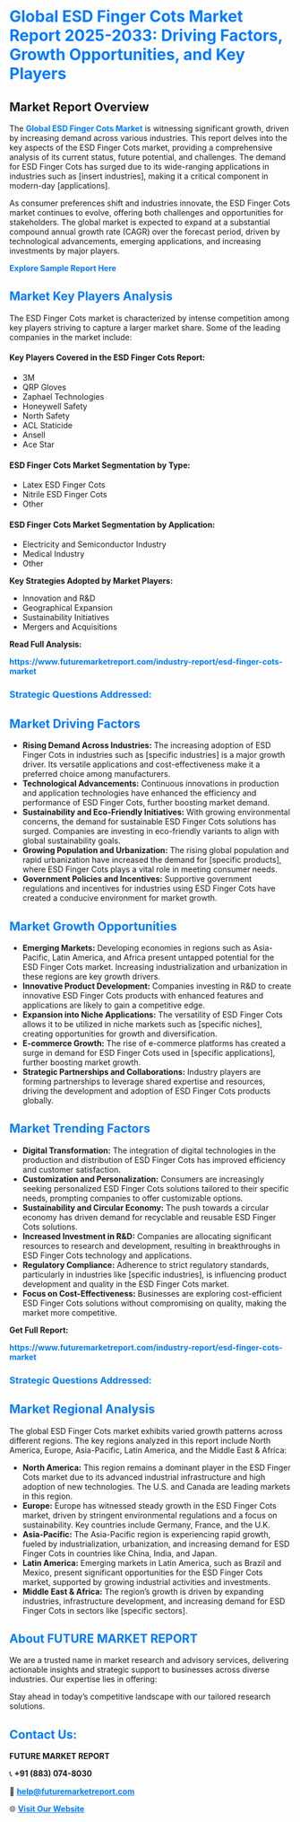 <h1 style="color: #007BFF;">Global ESD Finger Cots Market Report 2025-2033: Driving Factors, Growth Opportunities, and Key Players</h1>

<section id="overview">
<h2>Market Report Overview</h2>
<p>The <a href="https://www.futuremarketreport.com/industry-report/esd-finger-cots-market" style="color: #007BFF; text-decoration: none;"><strong>Global ESD Finger Cots Market</strong></a> is witnessing significant growth, driven by increasing demand across various industries. This report delves into the key aspects of the ESD Finger Cots market, providing a comprehensive analysis of its current status, future potential, and challenges. The demand for ESD Finger Cots has surged due to its wide-ranging applications in industries such as [insert industries], making it a critical component in modern-day [applications].</p>
<p>As consumer preferences shift and industries innovate, the ESD Finger Cots market continues to evolve, offering both challenges and opportunities for stakeholders. The global market is expected to expand at a substantial compound annual growth rate (CAGR) over the forecast period, driven by technological advancements, emerging applications, and increasing investments by major players.</p>
</section>

<section id="overview">
<p><a href="https://www.futuremarketreport.com/request-sample/reportId=52094" style="color: #007BFF; text-decoration: none;"><strong>Explore Sample Report Here</strong></a></p>
</section>

<section id="key-players">
<h2 style="color: #007BFF;">Market Key Players Analysis</h2>
<p>The ESD Finger Cots market is characterized by intense competition among key players striving to capture a larger market share. Some of the leading companies in the market include:</p>
<h4>Key Players Covered in the ESD Finger Cots Report:</h4>
<ul><li>3M</li><li>QRP Gloves</li><li>Zaphael Technologies</li><li>Honeywell Safety</li><li>North Safety</li><li>ACL Staticide</li><li>Ansell</li><li>Ace Star</li></ul>
<h4>ESD Finger Cots Market Segmentation by Type:</h4>
<ul><li>Latex ESD Finger Cots</li><li>Nitrile ESD Finger Cots</li><li>Other</li></ul>

<h4>ESD Finger Cots Market Segmentation by Application:</h4>
<ul><li>Electricity and Semiconductor Industry</li><li>Medical Industry</li><li>Other</li></ul>
<p><strong>Key Strategies Adopted by Market Players:</strong></p>
<ul>
<li>Innovation and R&D</li>
<li>Geographical Expansion</li>
<li>Sustainability Initiatives</li>
<li>Mergers and Acquisitions</li>
</ul>
</section>

<section>
<p><strong>Read Full Analysis: </strong></p><a href="https://www.futuremarketreport.com/industry-report/esd-finger-cots-market" style="color: #007BFF; text-decoration: none;"><strong>https://www.futuremarketreport.com/industry-report/esd-finger-cots-market</strong></a>
<h3 style="color: #007BFF;">Strategic Questions Addressed:</h3>
</section>

<section id="driving-factors">
<h2 style="color: #007BFF;">Market Driving Factors</h2>
<ul>
<li><strong>Rising Demand Across Industries:</strong> The increasing adoption of ESD Finger Cots in industries such as [specific industries] is a major growth driver. Its versatile applications and cost-effectiveness make it a preferred choice among manufacturers.</li>
<li><strong>Technological Advancements:</strong> Continuous innovations in production and application technologies have enhanced the efficiency and performance of ESD Finger Cots, further boosting market demand.</li>
<li><strong>Sustainability and Eco-Friendly Initiatives:</strong> With growing environmental concerns, the demand for sustainable ESD Finger Cots solutions has surged. Companies are investing in eco-friendly variants to align with global sustainability goals.</li>
<li><strong>Growing Population and Urbanization:</strong> The rising global population and rapid urbanization have increased the demand for [specific products], where ESD Finger Cots plays a vital role in meeting consumer needs.</li>
<li><strong>Government Policies and Incentives:</strong> Supportive government regulations and incentives for industries using ESD Finger Cots have created a conducive environment for market growth.</li>
</ul>
</section>

<section id="growth-opportunities">
<h2 style="color: #007BFF;">Market Growth Opportunities</h2>
<ul>
<li><strong>Emerging Markets:</strong> Developing economies in regions such as Asia-Pacific, Latin America, and Africa present untapped potential for the ESD Finger Cots market. Increasing industrialization and urbanization in these regions are key growth drivers.</li>
<li><strong>Innovative Product Development:</strong> Companies investing in R&D to create innovative ESD Finger Cots products with enhanced features and applications are likely to gain a competitive edge.</li>
<li><strong>Expansion into Niche Applications:</strong> The versatility of ESD Finger Cots allows it to be utilized in niche markets such as [specific niches], creating opportunities for growth and diversification.</li>
<li><strong>E-commerce Growth:</strong> The rise of e-commerce platforms has created a surge in demand for ESD Finger Cots used in [specific applications], further boosting market growth.</li>
<li><strong>Strategic Partnerships and Collaborations:</strong> Industry players are forming partnerships to leverage shared expertise and resources, driving the development and adoption of ESD Finger Cots products globally.</li>
</ul>
</section>

<section id="trending-factors">
<h2 style="color: #007BFF;">Market Trending Factors</h2>
<ul>
<li><strong>Digital Transformation:</strong> The integration of digital technologies in the production and distribution of ESD Finger Cots has improved efficiency and customer satisfaction.</li>
<li><strong>Customization and Personalization:</strong> Consumers are increasingly seeking personalized ESD Finger Cots solutions tailored to their specific needs, prompting companies to offer customizable options.</li>
<li><strong>Sustainability and Circular Economy:</strong> The push towards a circular economy has driven demand for recyclable and reusable ESD Finger Cots solutions.</li>
<li><strong>Increased Investment in R&D:</strong> Companies are allocating significant resources to research and development, resulting in breakthroughs in ESD Finger Cots technology and applications.</li>
<li><strong>Regulatory Compliance:</strong> Adherence to strict regulatory standards, particularly in industries like [specific industries], is influencing product development and quality in the ESD Finger Cots market.</li>
<li><strong>Focus on Cost-Effectiveness:</strong> Businesses are exploring cost-efficient ESD Finger Cots solutions without compromising on quality, making the market more competitive.</li>
</ul>
</section>

<section>
<p><strong>Get Full Report: </strong></p><a href="https://www.futuremarketreport.com/industry-report/esd-finger-cots-market" style="color: #007BFF; text-decoration: none;"><strong>https://www.futuremarketreport.com/industry-report/esd-finger-cots-market</strong></a>
<h3 style="color: #007BFF;">Strategic Questions Addressed:</h3>
</section>


<section id="regional-analysis">
<h2 style="color: #007BFF;">Market Regional Analysis</h2>
<p>The global ESD Finger Cots market exhibits varied growth patterns across different regions. The key regions analyzed in this report include North America, Europe, Asia-Pacific, Latin America, and the Middle East & Africa:</p>
<ul>
<li><strong>North America:</strong> This region remains a dominant player in the ESD Finger Cots market due to its advanced industrial infrastructure and high adoption of new technologies. The U.S. and Canada are leading markets in this region.</li>
<li><strong>Europe:</strong> Europe has witnessed steady growth in the ESD Finger Cots market, driven by stringent environmental regulations and a focus on sustainability. Key countries include Germany, France, and the U.K.</li>
<li><strong>Asia-Pacific:</strong> The Asia-Pacific region is experiencing rapid growth, fueled by industrialization, urbanization, and increasing demand for ESD Finger Cots in countries like China, India, and Japan.</li>
<li><strong>Latin America:</strong> Emerging markets in Latin America, such as Brazil and Mexico, present significant opportunities for the ESD Finger Cots market, supported by growing industrial activities and investments.</li>
<li><strong>Middle East & Africa:</strong> The region’s growth is driven by expanding industries, infrastructure development, and increasing demand for ESD Finger Cots in sectors like [specific sectors].</li>
</ul>
</section>

<footer>
<h2 style="color: #007BFF;">About FUTURE MARKET REPORT</h2>
<p>We are a trusted name in market research and advisory services, delivering actionable insights and strategic support to businesses across diverse industries. Our expertise lies in offering:</p>

<p>Stay ahead in today’s competitive landscape with our tailored research solutions.</p>

<h2 style="color: #007BFF;">Contact Us:</h2>
<p><strong>FUTURE MARKET REPORT</strong></p>
<p>📞 <strong>+91 (883) 074-8030</strong></p>
<p>📧 <strong><a href="mailto:help@futuremarketreport.com" style="color: #007BFF;">help@futuremarketreport.com</a></strong></p>
<p>🌐 <strong><a href="https://www.futuremarketreport.com/" style="color: #007BFF;">Visit Our Website</a></strong></p>
</footer>